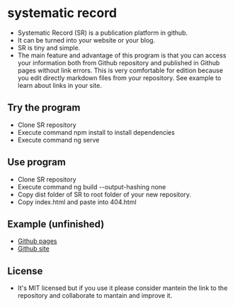# systematic record
* Systematic Record (SR) is a publication platform in github. 
* It can be turned into your website or your blog. 
* SR is tiny and simple.
* The main feature and advantage of this program is that you can access your information both from Github repository and published in Github pages without link errors. This is very comfortable for edition because you edit directly markdown files from your repository. See example to learn about links in your site.
## Try the program
* Clone SR repository
* Execute command npm install to install dependencies
* Execute command ng serve
## Use program
* Clone SR repository
* Execute command ng build --output-hashing none
* Copy dist folder of SR to root folder of your new repository.
* Copy index.html and paste into 404.html
## Example (unfinished)
* [Github pages](https://rafaelaznar.github.io/)
* [Github site](https://github.com/rafaelaznar/rafaelaznar.github.io/blob/master/assets/home.md)
## License
* It's MIT licensed but if you use it please consider mantein the link to the repository and collaborate to mantain and improve it.
